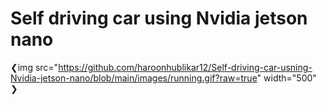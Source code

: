# Self driving car using Nvidia jetson nano


❮img src="https://github.com/haroonhublikar12/Self-driving-car-usning-Nvidia-jetson-nano/blob/main/images/running.gif?raw=true" width="500" ❯


